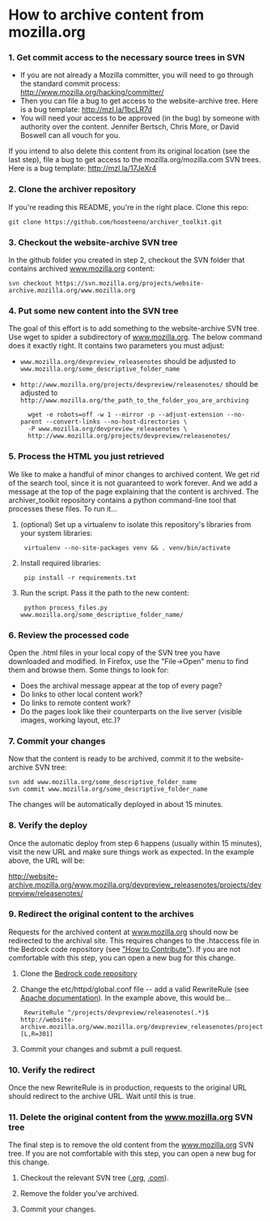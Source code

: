 # How to archive content from mozilla.org 

### 1. Get commit access to the necessary source trees in SVN 

* If you are not already a Mozilla committer, you will need to go through the standard commit process: <http://www.mozilla.org/hacking/committer/>
* Then you can file a bug to get access to the website-archive tree. Here is a bug template: <http://mzl.la/1bcLR7d>
* You will need your access to be approved (in the bug) by someone with authority over the content. Jennifer Bertsch, Chris More, or David Boswell can all vouch for you.

If you intend to also delete this content from its original location (see the last step), file a bug to get access to the mozilla.org/mozilla.com SVN trees. Here is a bug template: <http://mzl.la/17JeXr4>

### 2. Clone the archiver repository 

If you're reading this README, you're in the right place. Clone this repo:

    git clone https://github.com/hoosteeno/archiver_toolkit.git

### 3. Checkout the website-archive SVN tree 

In the github folder you created in step 2, checkout the SVN folder that contains archived www.mozilla.org content:

    svn checkout https://svn.mozilla.org/projects/website-archive.mozilla.org/www.mozilla.org

### 4. Put some new content into the SVN tree 

The goal of this effort is to add something to the website-archive SVN tree. Use wget to spider a subdirectory of www.mozilla.org. The below command does it exactly right. It contains two parameters you must adjust:

* `www.mozilla.org/devpreview_releasenotes` should be adjusted to `www.mozilla.org/some_descriptive_folder_name`
* `http://www.mozilla.org/projects/devpreview/releasenotes/` should be adjusted to `http://www.mozilla.org/the_path_to_the_folder_you_are_archiving`

        wget -e robots=off -w 1 --mirror -p --adjust-extension --no-parent --convert-links --no-host-directories \
        -P www.mozilla.org/devpreview_releasenotes \
        http://www.mozilla.org/projects/devpreview/releasenotes/

### 5. Process the HTML you just retrieved 

We like to make a handful of minor changes to archived content. We get rid of the search tool, since it is not guaranteed to work forever. And we add a message at the top of the page explaining that the content is archived. The archiver_toolkit repository contains a python command-line tool that processes these files. To run it...

1. (optional) Set up a virtualenv to isolate this repository's libraries from your system libraries: 

        virtualenv --no-site-packages venv && . venv/bin/activate

2. Install required libraries: 
    
        pip install -r requirements.txt

3. Run the script. Pass it the path to the new content:
    
        python process_files.py www.mozilla.org/some_descriptive_folder_name/
    
### 6. Review the processed code

Open the .html files in your local copy of the SVN tree you have downloaded and modified. In Firefox, use the "File->Open" menu to find them and browse them. Some things to look for:

* Does the archival message appear at the top of every page?
* Do links to other local content work?
* Do links to remote content work?
* Do the pages look like their counterparts on the live server (visible images, working layout, etc.)?

### 7. Commit your changes 

Now that the content is ready to be archived, commit it to the website-archive SVN tree:

    svn add www.mozilla.org/some_descriptive_folder_name
    svn commit www.mozilla.org/some_descriptive_folder_name

The changes will be automatically deployed in about 15 minutes. 

### 8. Verify the deploy

Once the automatic deploy from step 6 happens (usually within 15 minutes), visit the new URL and make sure things work as expected. In the example above, the URL will be:

http://website-archive.mozilla.org/www.mozilla.org/devpreview_releasenotes/projects/devpreview/releasenotes/

### 9. Redirect the original content to the archives 

Requests for the archived content at www.mozilla.org should now be redirected to the archival site. This requires changes to the .htaccess file in the Bedrock code repository (see ["How to Contribute"](http://bedrock.readthedocs.org/en/latest/contribute.html)). If you are not comfortable with this step, you can open a new bug for this change.

1. Clone the [Bedrock code repository](https://github.com/mozilla/bedrock/)
2. Change the etc/httpd/global.conf file -- add a valid RewriteRule (see [Apache documentation](http://httpd.apache.org/docs/2.2/mod/mod_rewrite.html#rewriterule)). In the example above, this would be...

        RewriteRule ^/projects/devpreview/releasenotes(.*)$ http://website-archive.mozilla.org/www.mozilla.org/devpreview_releasenotes/projects/devpreview/releasenotes$1 [L,R=301]

3. Commit your changes and submit a pull request.

### 10. Verify the redirect

Once the new RewriteRule is in production, requests to the original URL should redirect to the archive URL. Wait until this is true.

### 11. Delete the original content from the www.mozilla.org SVN tree 

The final step is to remove the old content from the www.mozilla.org SVN tree. If you are not comfortable with this step, you can open a new bug for this change.

1. Checkout the relevant SVN tree ([.org](http://svn.mozilla.org/projects/mozilla.org/trunk/), [.com](http://svn.mozilla.org/projects/mozilla.com/trunk/)).  

2. Remove the folder you've archived.

3. Commit your changes.

